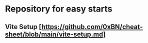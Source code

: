 # Repository for easy starts

## Vite Setup [https://github.com/0xBN/cheat-sheet/blob/main/vite-setup.md]
